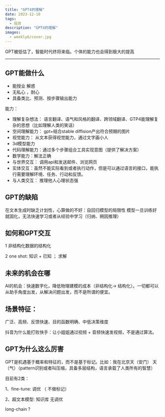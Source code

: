 ```yaml
---
title: "GPT4的理解"
date: 2023-12-10
tags:
  - 投资 
description: "GPT4的理解"
images:
  - weekly6/cover.jpg
---
```




GPT被低估了，智能时代终将来临。个体的能力也会得到极大的提高

---

## GPT能做什么

- 能授业 解惑
- 无私心 ，耐心
- 具备类比、预测、按步骤输出能力


能力：
- 理解复杂想法： 语言翻译、语气和风格的翻译、跨领域翻译、GTP4能理解复杂的思想（比如理解人类的笑话）
- 空间理解能力： gpt+结合stable diffision产出符合预期的图片
- 视觉能力： 从文本获得视觉能力，通过文字画小人
- 3d模型能力
- 代码理解能力：通过多个步骤组合工具实现意图（提供了解决方案）
- 数学能力：解法正确
- 与世界交互： 调用api和发送邮件、浏览网页
- 实体交互：虽然不能实际看到或者执行动作，但是可以通过语言的接口，能执行需要理解环境、任务、行动和反馈。
- 与人类交互： 推理他人心理状态强


## GPT的缺陷

在文本生成时缺乏计划性，心算做的不好：自回归模型的局限性
模型一旦训练好就固化，无法快速学习或者从经验中学习（归纳、朔因推理）




## 如何和GPT交互

1 非结构化数据的结构化

2 one shot: 知识 + 已知 ； 求解



## 未来的机会在哪


AI的机会：快速数字化，降低物理建模的成本（非结构化-> 结构化）。一切都可以从助手角度出发，从解决问题出发，而不是所谓的便宜。



## 场景特征：

广泛、高频、反馈快速、目的函数明确、中低决策维度



抖音为什么能打败快手：让小姐姐通过视频 + 音频快速发视频，不是通过算法。 



## GPT为什么这么厉害


GPT是机遇基于概率和特征的，而不是基于标记。比如：我在北京天（安门） 天（气）（pattern识别或者叫压缩，具备多层结构，语言承载了人类所有的智慧）



目前有2类：

1、fine-tune: 调优 （ 不做标记）   

2、超文本模型: 知识库 无调优  

long-chain ?

